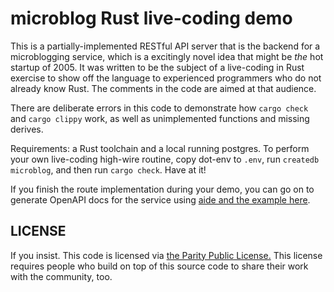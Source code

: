 # microblog Rust live-coding demo

This is a partially-implemented RESTful API server that is the backend for a microblogging service, which is a excitingly novel idea that might be *the* hot startup of 2005. It was written to be the subject of a live-coding in Rust exercise to show off the language to experienced programmers who do not already know Rust. The comments in the code are aimed at that audience.

There are deliberate errors in this code to demonstrate how `cargo check` and `cargo clippy` work, as well as unimplemented functions and missing derives.

Requirements: a Rust toolchain and a local running postgres. To perform your own live-coding high-wire routine, copy dot-env to `.env`, run `createdb microblog`, and then run `cargo check`. Have at it!

If you finish the route implementation during your demo, you can go on to generate OpenAPI docs for the service using [aide and the example here](https://docs.rs/aide/latest/aide/axum/index.html).

## LICENSE

If you insist. This code is licensed via [the Parity Public License.](https://paritylicense.com) This license requires people who build on top of this source code to share their work with the community, too.
